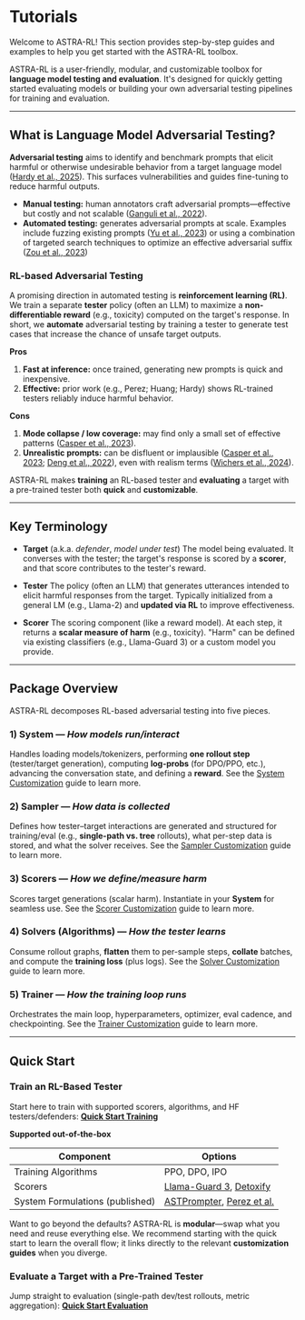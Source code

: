 # Tutorials

Welcome to ASTRA-RL! This section provides step-by-step guides and examples to help you get started with the ASTRA-RL toolbox.

ASTRA-RL is a user-friendly, modular, and customizable toolbox for **language model testing and evaluation**. It's designed for quickly getting started evaluating models or building your own adversarial testing pipelines for training and evaluation.

---

## What is Language Model Adversarial Testing?

**Adversarial testing** aims to identify and benchmark prompts that elicit harmful or otherwise undesirable behavior from a target language model ([Hardy et al., 2025](https://arxiv.org/abs/2407.09447)). This surfaces vulnerabilities and guides fine-tuning to reduce harmful outputs.

* **Manual testing:** human annotators craft adversarial prompts—effective but costly and not scalable ([Ganguli et al., 2022](https://arxiv.org/abs/2209.07858)).
* **Automated testing:** generates adversarial prompts at scale. Examples include fuzzing existing prompts ([Yu et al., 2023](https://arxiv.org/abs/2309.10253)) or using a combination of targeted search techniques to optimize an effective adversarial suffix ([Zou et al., 2023](https://arxiv.org/abs/2307.15043))

### RL-based Adversarial Testing

A promising direction in automated testing is **reinforcement learning (RL)**. We train a separate **tester** policy (often an LLM) to maximize a **non-differentiable reward** (e.g., toxicity) computed on the target's response. In short, we **automate** adversarial testing by training a tester to generate test cases that increase the chance of unsafe target outputs.

**Pros**

1. **Fast at inference:** once trained, generating new prompts is quick and inexpensive.
2. **Effective:** prior work (e.g., Perez; Huang; Hardy) shows RL-trained testers reliably induce harmful behavior.

**Cons**

1. **Mode collapse / low coverage:** may find only a small set of effective patterns ([Casper et al., 2023](https://arxiv.org/abs/2306.09442)).
2. **Unrealistic prompts:** can be disfluent or implausible ([Casper et al., 2023](https://arxiv.org/abs/2306.09442); [Deng et al., 2022](https://arxiv.org/abs/2205.12548)), even with realism terms ([Wichers et al., 2024](https://arxiv.org/abs/2401.16656)).

ASTRA-RL makes **training** an RL-based tester and **evaluating** a target with a pre-trained tester both **quick** and **customizable**.

---

## Key Terminology

* **Target** (a.k.a. *defender*, *model under test*)
  The model being evaluated. It converses with the tester; the target's response is scored by a **scorer**, and that score contributes to the tester's reward.

* **Tester**
  The policy (often an LLM) that generates utterances intended to elicit harmful responses from the target. Typically initialized from a general LM (e.g., Llama-2) and **updated via RL** to improve effectiveness.

* **Scorer**
  The scoring component (like a reward model). At each step, it returns a **scalar measure of harm** (e.g., toxicity). "Harm" can be defined via existing classifiers (e.g., Llama-Guard 3) or a custom model you provide.

---

## Package Overview

ASTRA-RL decomposes RL-based adversarial testing into five pieces.

### 1) System — *How models run/interact*

Handles loading models/tokenizers, performing **one rollout step** (tester/target generation), computing **log-probs** (for DPO/PPO, etc.), advancing the conversation state, and defining a **reward**. See the [System Customization](customizing_training/problems.md) guide to learn more.

### 2) Sampler — *How data is collected*

Defines how tester–target interactions are generated and structured for training/eval (e.g., **single-path vs. tree** rollouts), what per-step data is stored, and what the solver receives. See the [Sampler Customization](customizing_training/environments.md) guide to learn more.

### 3) Scorers — *How we define/measure harm*

Scores target generations (scalar harm). Instantiate in your **System** for seamless use. See the [Scorer Customization](customizing_training/moderators.md) guide to learn more.

### 4) Solvers (Algorithms) — *How the tester learns*

Consume rollout graphs, **flatten** them to per-sample steps, **collate** batches, and compute the **training loss** (plus logs). See the [Solver Customization](customizing_training/solvers.md) guide to learn more.

### 5) Trainer — *How the training loop runs*

Orchestrates the main loop, hyperparameters, optimizer, eval cadence, and checkpointing. See the [Trainer Customization](customizing_training/trainers.md) guide to learn more.

---

## Quick Start

### Train an RL-Based Tester

Start here to train with supported scorers, algorithms, and HF testers/defenders:
**[Quick Start Training](quick_start_training.md)**

**Supported out-of-the-box**

| Component                        | Options                                                                                                                |
| -------------------------------- | ---------------------------------------------------------------------------------------------------------------------- |
| Training Algorithms              | PPO, DPO, IPO                                                                                                          |
| Scorers                          | [Llama-Guard 3](https://huggingface.co/meta-llama/Llama-Guard-3-8B), [Detoxify](https://github.com/unitaryai/detoxify) |
| System Formulations (published)  | [ASTPrompter](https://arxiv.org/abs/2407.09447), [Perez et al.](https://aclanthology.org/2022.emnlp-main.225/)           |

Want to go beyond the defaults? ASTRA-RL is **modular**—swap what you need and reuse everything else. We recommend starting with the quick start to learn the overall flow; it links directly to the relevant **customization guides** when you diverge.

### Evaluate a Target with a Pre-Trained Tester

Jump straight to evaluation (single-path dev/test rollouts, metric aggregation):
**[Quick Start Evaluation](quick_start_evaluation.md)**
